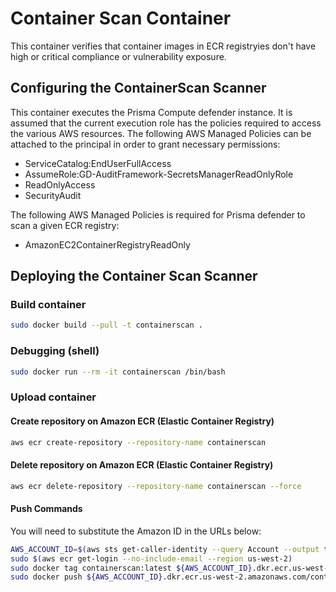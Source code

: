 # Container Scan Container

This container verifies that container images in ECR registryies don't have high or critical compliance 
or vulnerability exposure.

## Configuring the ContainerScan Scanner

This container executes the Prisma Compute defender instance.  It is assumed
that the current execution role has the policies required to access the various
AWS resources.  The following AWS Managed Policies can be attached to the
principal in order to grant necessary permissions:

* ServiceCatalog:EndUserFullAccess
* AssumeRole:GD-AuditFramework-SecretsManagerReadOnlyRole
* ReadOnlyAccess
* SecurityAudit

The following AWS Managed Policies is required for Prisma defender to scan a given ECR registry:
* AmazonEC2ContainerRegistryReadOnly


## Deploying the Container Scan Scanner

### Build container

```bash
sudo docker build --pull -t containerscan .

```

### Debugging (shell)

```bash
sudo docker run --rm -it containerscan /bin/bash

```

### Upload container

#### Create repository on Amazon ECR (Elastic Container Registry)

```bash
aws ecr create-repository --repository-name containerscan

```

#### Delete repository on Amazon ECR (Elastic Container Registry)

```bash
aws ecr delete-repository --repository-name containerscan --force

```

#### Push Commands

You will need to substitute the Amazon ID in the URLs below:

```bash
AWS_ACCOUNT_ID=$(aws sts get-caller-identity --query Account --output text)
sudo $(aws ecr get-login --no-include-email --region us-west-2)
sudo docker tag containerscan:latest ${AWS_ACCOUNT_ID}.dkr.ecr.us-west-2.amazonaws.com/containerscan:latest
sudo docker push ${AWS_ACCOUNT_ID}.dkr.ecr.us-west-2.amazonaws.com/containerscan:latest

```
